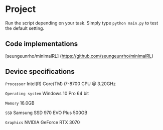Project
===============

Run the script depending on your task. Simply type `python main.py` to test the default setting.

Code implementations
-----
[seungeunrho/minimalRL] (https://github.com/seungeunrho/minimalRL)   

Device specifications
-----

`Processor` Intel(R) Core(TM) i7-8700 CPU @ 3.20GHz

`Operating system` Windows 10 Pro 64 bit

`Memory` 16.0GB

`SSD` Samsung SSD 970 EVO Plus 500GB

`Graphics` NVIDIA GeForce RTX 3070

